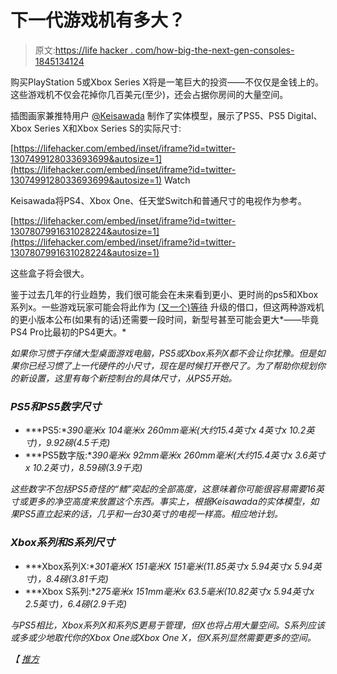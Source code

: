 # 下一代游戏机有多大？

> 原文:[https://life hacker . com/how-big-the-next-gen-consoles-1845134124](https://lifehacker.com/how-big-are-the-next-gen-consoles-1845134124)

购买PlayStation 5或Xbox Series X将是一笔巨大的投资——不仅仅是金钱上的。这些游戏机不仅会花掉你几百美元(至少)，还会占据你房间的大量空间。

插图画家兼推特用户 [@Keisawada](https://twitter.com/keisawada) 制作了实体模型，展示了PS5、PS5 Digital、Xbox Series X和Xbox Series S的实际尺寸:

 [https://lifehacker.com/embed/inset/iframe?id=twitter-1307499128033693699&autosize=1](https://lifehacker.com/embed/inset/iframe?id=twitter-1307499128033693699&autosize=1) Watch

Keisawada将PS4、Xbox One、任天堂Switch和普通尺寸的电视作为参考。

 [https://lifehacker.com/embed/inset/iframe?id=twitter-1307807991631028224&autosize=1](https://lifehacker.com/embed/inset/iframe?id=twitter-1307807991631028224&autosize=1) 

这些盒子将会很大。

鉴于过去几年的行业趋势，我们很可能会在未来看到更小、更时尚的ps5和Xbox系列x。一些游戏玩家可能会将此作为 [(又一个)等待](https://lifehacker.com/why-its-better-to-wait-for-that-next-gen-console-1845095919) 升级的借口，但这两种游戏机的更小版本公布(如果有的话)还需要一段时间，新型号甚至可能会更大*——毕竟PS4 Pro比最初的PS4更大。*

*如果你习惯于存储大型桌面游戏电脑，PS5或Xbox系列X都不会让你犹豫。但是如果你已经习惯了上一代硬件的小尺寸，现在是时候打开卷尺了。为了帮助你规划你的新设置，这里有每个新控制台的具体尺寸，从PS5开始。*

### *PS5和PS5数字尺寸*

*   ***PS5:**390毫米x 104毫米x 260mm毫米(大约15.4英寸x 4英寸x 10.2英寸)，9.92磅(4.5千克)*
*   ***PS5数字版:**390毫米x 92mm毫米x 260mm毫米(大约15.4英寸x 3.6英寸x 10.2英寸)，8.59磅(3.9千克)*

*这些数字不包括PS5奇怪的“鳍”突起的全部高度，这意味着你可能很容易需要16英寸或更多的净空高度来放置这个东西。事实上，根据Keisawada的实体模型，如果PS5直立起来的话，几乎和一台30英寸的电视一样高。相应地计划。*

### *Xbox系列和S系列尺寸*

*   ***Xbox系列X:**301毫米X 151毫米X 151毫米(11.85英寸x 5.94英寸x 5.94英寸)，8.4磅(3.81千克)*
*   ***Xbox S系列:**275毫米x 151mm毫米x 63.5毫米(10.82英寸x 5.94英寸x 2.5英寸)，6.4磅(2.9千克)*

*与PS5相比，Xbox系列X和系列S更易于管理，但X也将占用大量空间。S系列应该或多或少地取代你的Xbox One或Xbox One X，但X系列显然需要更多的空间。*

*【 [推方](https://www.pushsquare.com/news/2020/09/ps5_size_put_into_perspective_with_series_of_scale_illustrations)*